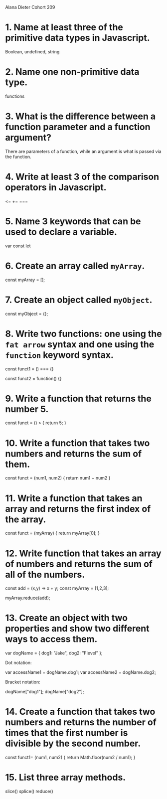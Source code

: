 Alana Dieter
Cohort 209

# 1. Name at least three of the primitive data types in Javascript.
Boolean, undefined, string

# 2. Name one non-primitive data type.
functions

# 3. What is the difference between a function parameter and a function argument?
There are parameters of a function, while an argument is what is passed via the function.


# 4. Write at least 3 of the comparison operators in Javascript.
<= += ===

# 5. Name 3 keywords that can be used to declare a variable.
var
const
let

# 6. Create an array called `myArray`.

const myArray = [];

# 7. Create an object called `myObject`.

const myObject = {};

# 8. Write two functions: one using the `fat arrow` syntax and one using the `function` keyword syntax.

const funct1 = () === {}

const funct2 = function() {}

# 9. Write a function that returns the number 5.

const funct = () > {
    return 5;
}

# 10. Write a function that takes two numbers and returns the sum of them.

const funct = (num1, num2) {
    return num1 + num2
}

# 11. Write a function that takes an array and returns the first index of the array.

const funct = (myArray) {
    return myArray[0];
}

# 12. Write function that takes an array of numbers and returns the sum of all of the numbers.

const add = (x,y) => x + y;
const myArray = [1,2,3];

myArray.reduce(add);


# 13. Create an object with two properties and show two different ways to access them.

var dogName = {
    dog1: "Jake",
    dog2: "Fievel"
};


Dot notation:

var accessName1 = dogName.dog1;
var accessName2 = dogName.dog2;

Bracket notation:

dogName["dog1"];
dogName["dog2"];


# 14. Create a function that takes two numbers and returns the number of times that the first number is divisible by the second number.

const funct1= (num1, num2) {
    return Math.floor(num2 / num1);
}
# 15. List three array methods.

slice()
splice()
reduce()

